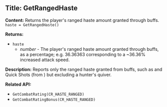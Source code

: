 ## Title: GetRangedHaste

**Content:**
Returns the player's ranged haste amount granted through buffs.
`haste = GetRangedHaste()`

**Returns:**
- `haste`
  - *number* - The player's ranged haste amount granted through buffs, as a percentage; e.g. 36.36363 corresponding to a ~36.36% increased attack speed.

**Description:**
Reports only the ranged haste granted from buffs, such as and Quick Shots (from ) but excluding a hunter's quiver.

**Related API:**
- `GetCombatRating(CR_HASTE_RANGED)`
- `GetCombatRatingBonus(CR_HASTE_RANGED)`